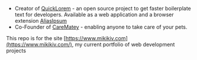 - Creator of [QuickLorem](https://quicklorem.dev) - an open source project to get faster boilerplate text for developers. Available as a web application and a browser extension [AliasIpsum](https://chrome.google.com/webstore/detail/aliasipsum/gpbdnbechbkbfbdbhcbllejhgggnmena)
- Co-Founder of [CareMatey](https://carematey.com) - enabling anyone to take care of your pets. 

This repo is for the site [https://www.mikikiv.com](https://www.mikikiv.com/), my current portfolio of web development projects
